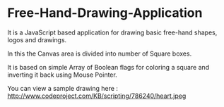 # Free-Hand-Drawing-Application

It is a JavaScript based application for drawing basic free-hand shapes, logos and drawings.

In this the Canvas area is divided into number of Square boxes.

It is based on simple Array of Boolean flags for coloring a square and inverting it back using Mouse Pointer.

You can view a sample drawing here : http://www.codeproject.com/KB/scripting/786240/heart.jpeg
